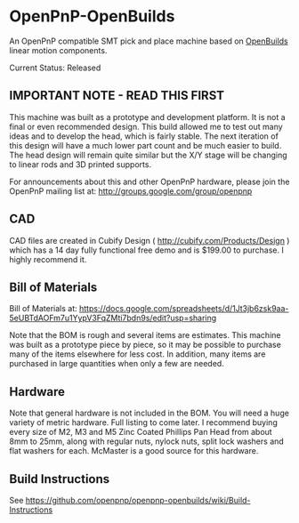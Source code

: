 OpenPnP-OpenBuilds
==================

An OpenPnP compatible SMT pick and place machine based on [OpenBuilds](http://openbuildspartstore.com/) linear motion components.

Current Status: Released

IMPORTANT NOTE - READ THIS FIRST
---
This machine was built as a prototype and development platform. It is not a final or even recommended design. This build allowed me to test out many ideas and to develop the head, which is fairly stable. The next iteration of this design will have a much lower part count and be much easier to build. The head design will remain quite similar but the X/Y stage will be changing to linear rods and 3D printed supports.

For announcements about this and other OpenPnP hardware, please join the OpenPnP mailing list at: http://groups.google.com/group/openpnp

CAD
---
CAD files are created in Cubify Design ( http://cubify.com/Products/Design ) which has a 14 day fully functional free demo and is $199.00 to purchase. I highly recommend it.

Bill of Materials
---
Bill of Materials at: https://docs.google.com/spreadsheets/d/1Jt3jb6zsk9aa-5eUBTdAOFm7u1YypV3FqZMti7bdn9s/edit?usp=sharing

Note that the BOM is rough and several items are estimates. This machine was built as a prototype piece by piece, so it may be possible to purchase many of the items elsewhere for less cost. In addition, many items are purchased in large quantities when only a few are needed.

Hardware
---
Note that general hardware is not included in the BOM. You will need a huge variety of metric hardware. Full listing to come later. I recommend buying every size of M2, M3 and M5 Zinc Coated Phillips Pan Head from about 8mm to 25mm, along with regular nuts, nylock nuts, split lock washers and flat washers for each. McMaster is a good source for this hardware.

Build Instructions
---
See https://github.com/openpnp/openpnp-openbuilds/wiki/Build-Instructions

